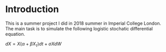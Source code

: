 # Introduction  
This is a summer project I did in 2018 summer in Imperial College London. The main task is to simulate the following logistic   stochatic differential equation.

$dX=X(\alpha+\beta X_\tau )dt+\sigma X dW$
<!--stackedit_data:
eyJoaXN0b3J5IjpbNjM2NTkwNjM0XX0=
-->